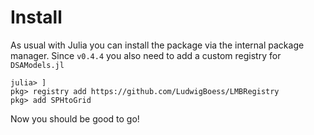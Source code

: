 # Install

As usual with Julia you can install the package via the internal package manager.
Since `v0.4.4` you also need to add a custom registry for `DSAModels.jl`
```
julia> ]
pkg> registry add https://github.com/LudwigBoess/LMBRegistry
pkg> add SPHtoGrid
```

Now you should be good to go!